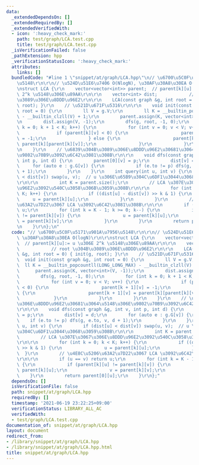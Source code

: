 ```yaml
---
data:
  _extendedDependsOn: []
  _extendedRequiredBy: []
  _extendedVerifiedWith:
  - icon: ':heavy_check_mark:'
    path: test/graph/LCA.test.cpp
    title: test/graph/LCA.test.cpp
  _isVerificationFailed: false
  _pathExtension: hpp
  _verificationStatusIcon: ':heavy_check_mark:'
  attributes:
    links: []
  bundledCode: "#line 1 \"snippet/at/graph/LCA.hpp\"\n// \u6700\u5C0F\u5171\u901A\u7956\
    \u5148\r\n\r\n// \u524D\u51E6\u7406 O(NlogN), \u30AF\u30A8\u30EA O(logN)\r\n\r\
    \nstruct LCA {\r\n    vector<vector<int>> parent;  // parent[k][u]:= u \u306E\
    \ 2^k \u5148\u306E\u89AA\r\n\r\n    vector<int> dist;            // root \u304B\
    \u3089\u306E\u8DDD\u96E2\r\n\r\n    LCA(const graph &g, int root = 0) { init(g,\
    \ root); }\r\n    // \u521D\u671F\u5316\r\n\r\n    void init(const graph &g, int\
    \ root = 0) {\r\n        ll V = g.V;\r\n        ll K = __builtin_popcountll(LONG_LONG_MAX)\
    \ - __builtin_clzll(V) + 1;\r\n        parent.assign(K, vector<int>(V, -1));\r\
    \n        dist.assign(V, -1);\r\n        dfs(g, root, -1, 0);\r\n        for (int\
    \ k = 0; k + 1 < K; k++) {\r\n            for (int v = 0; v < V; v++) {\r\n  \
    \              if (parent[k][v] < 0) {\r\n                    parent[k + 1][v]\
    \ = -1;\r\n                } else {\r\n                    parent[k + 1][v] =\
    \ parent[k][parent[k][v]];\r\n                }\r\n            }\r\n        }\r\
    \n    }\r\n    // \u6839\u304B\u3089\u306E\u8DDD\u96E2\u30681\u3064\u5148\u306E\
    \u9802\u70B9\u3092\u6C42\u3081\u308B\r\n\r\n    void dfs(const graph &g, int v,\
    \ int p, int d) {\r\n        parent[0][v] = p;\r\n        dist[v] = d;\r\n   \
    \     for (auto e : g.G[v]) {\r\n            if (e.to != p) dfs(g, e.to, v, d\
    \ + 1);\r\n        }\r\n    }\r\n    int query(int u, int v) {\r\n        if (dist[u]\
    \ < dist[v]) swap(u, v);  // u \u306E\u65B9\u304C\u6DF1\u3044\u3068\u3059\u308B\
    \r\n\r\n        int K = parent.size();\r\n        // LCA \u307E\u3067\u306E\u8DDD\
    \u96E2\u3092\u540C\u3058\u306B\u3059\u308B\r\n\r\n        for (int k = 0; k <\
    \ K; k++) {\r\n            if ((dist[u] - dist[v]) >> k & 1) {\r\n           \
    \     u = parent[k][u];\r\n            }\r\n        }\r\n        // \u4E8C\u5206\
    \u63A2\u7D22\u3067 LCA \u3092\u6C42\u3081\u308B\r\n\r\n        if (u == v) return\
    \ u;\r\n        for (int k = K - 1; k >= 0; k--) {\r\n            if (parent[k][u]\
    \ != parent[k][v]) {\r\n                u = parent[k][u];\r\n                v\
    \ = parent[k][v];\r\n            }\r\n        }\r\n        return parent[0][u];\r\
    \n    }\r\n};\n"
  code: "// \u6700\u5C0F\u5171\u901A\u7956\u5148\r\n\r\n// \u524D\u51E6\u7406 O(NlogN),\
    \ \u30AF\u30A8\u30EA O(logN)\r\n\r\nstruct LCA {\r\n    vector<vector<int>> parent;\
    \  // parent[k][u]:= u \u306E 2^k \u5148\u306E\u89AA\r\n\r\n    vector<int> dist;\
    \            // root \u304B\u3089\u306E\u8DDD\u96E2\r\n\r\n    LCA(const graph\
    \ &g, int root = 0) { init(g, root); }\r\n    // \u521D\u671F\u5316\r\n\r\n  \
    \  void init(const graph &g, int root = 0) {\r\n        ll V = g.V;\r\n      \
    \  ll K = __builtin_popcountll(LONG_LONG_MAX) - __builtin_clzll(V) + 1;\r\n  \
    \      parent.assign(K, vector<int>(V, -1));\r\n        dist.assign(V, -1);\r\n\
    \        dfs(g, root, -1, 0);\r\n        for (int k = 0; k + 1 < K; k++) {\r\n\
    \            for (int v = 0; v < V; v++) {\r\n                if (parent[k][v]\
    \ < 0) {\r\n                    parent[k + 1][v] = -1;\r\n                } else\
    \ {\r\n                    parent[k + 1][v] = parent[k][parent[k][v]];\r\n   \
    \             }\r\n            }\r\n        }\r\n    }\r\n    // \u6839\u304B\u3089\
    \u306E\u8DDD\u96E2\u30681\u3064\u5148\u306E\u9802\u70B9\u3092\u6C42\u3081\u308B\
    \r\n\r\n    void dfs(const graph &g, int v, int p, int d) {\r\n        parent[0][v]\
    \ = p;\r\n        dist[v] = d;\r\n        for (auto e : g.G[v]) {\r\n        \
    \    if (e.to != p) dfs(g, e.to, v, d + 1);\r\n        }\r\n    }\r\n    int query(int\
    \ u, int v) {\r\n        if (dist[u] < dist[v]) swap(u, v);  // u \u306E\u65B9\
    \u304C\u6DF1\u3044\u3068\u3059\u308B\r\n\r\n        int K = parent.size();\r\n\
    \        // LCA \u307E\u3067\u306E\u8DDD\u96E2\u3092\u540C\u3058\u306B\u3059\u308B\
    \r\n\r\n        for (int k = 0; k < K; k++) {\r\n            if ((dist[u] - dist[v])\
    \ >> k & 1) {\r\n                u = parent[k][u];\r\n            }\r\n      \
    \  }\r\n        // \u4E8C\u5206\u63A2\u7D22\u3067 LCA \u3092\u6C42\u3081\u308B\
    \r\n\r\n        if (u == v) return u;\r\n        for (int k = K - 1; k >= 0; k--)\
    \ {\r\n            if (parent[k][u] != parent[k][v]) {\r\n                u =\
    \ parent[k][u];\r\n                v = parent[k][v];\r\n            }\r\n    \
    \    }\r\n        return parent[0][u];\r\n    }\r\n};"
  dependsOn: []
  isVerificationFile: false
  path: snippet/at/graph/LCA.hpp
  requiredBy: []
  timestamp: '2021-06-19 23:22:25+09:00'
  verificationStatus: LIBRARY_ALL_AC
  verifiedWith:
  - test/graph/LCA.test.cpp
documentation_of: snippet/at/graph/LCA.hpp
layout: document
redirect_from:
- /library/snippet/at/graph/LCA.hpp
- /library/snippet/at/graph/LCA.hpp.html
title: snippet/at/graph/LCA.hpp
---
```

